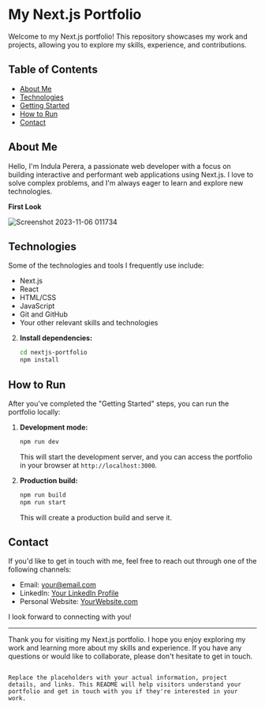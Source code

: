 # My Next.js Portfolio

Welcome to my Next.js portfolio! This repository showcases my work and projects, allowing you to explore my skills, experience, and contributions.

## Table of Contents

- [About Me](#about-me)
- [Technologies](#technologies)
- [Getting Started](#getting-started)
- [How to Run](#how-to-run)
- [Contact](#contact)

## About Me

Hello, I'm Indula  Perera, a passionate web developer with a focus on building interactive and performant web applications using Next.js. I love to solve complex problems, and I'm always eager to learn and explore new technologies.

**First Look** 

![Screenshot 2023-11-06 011734](https://github.com/Indula-Perera/Next.js-Portfolio/assets/105506303/0de7e217-e67c-4c3c-953d-a7942efd54a0)



## Technologies

Some of the technologies and tools I frequently use include:

- Next.js
- React
- HTML/CSS
- JavaScript
- Git and GitHub
- Your other relevant skills and technologies



2. **Install dependencies:**

   ```bash
   cd nextjs-portfolio
   npm install
   ```

## How to Run

After you've completed the "Getting Started" steps, you can run the portfolio locally:

1. **Development mode:**

   ```bash
   npm run dev
   ```

   This will start the development server, and you can access the portfolio in your browser at `http://localhost:3000`.

2. **Production build:**

   ```bash
   npm run build
   npm run start
   ```

   This will create a production build and serve it.

## Contact

If you'd like to get in touch with me, feel free to reach out through one of the following channels:

- Email: [your@email.com](mailto:your@email.com)
- LinkedIn: [Your LinkedIn Profile](https://www.linkedin.com/in/yourusername)
- Personal Website: [YourWebsite.com](https://yourwebsite.com)

I look forward to connecting with you!

---

Thank you for visiting my Next.js portfolio. I hope you enjoy exploring my work and learning more about my skills and experience. If you have any questions or would like to collaborate, please don't hesitate to get in touch.
```

Replace the placeholders with your actual information, project details, and links. This README will help visitors understand your portfolio and get in touch with you if they're interested in your work.
